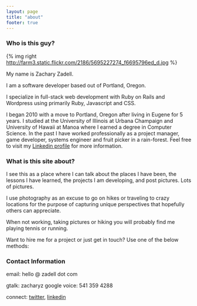 ```yaml
---
layout: page
title: "about"
footer: true
---
```


### Who is this guy?

{% img right http://farm3.static.flickr.com/2186/5695227274_f6695796ed_d.jpg %}

My name is Zachary Zadell.

I am a software developer based out of Portland, Oregon.

I specialize in full-stack web development with Ruby on Rails and Wordpress
using primarily Ruby, Javascript and CSS.

I began 2010 with a move to Portland, Oregon after living in Eugene for 5
years. I studied at the University of Illinois at Urbana Champaign and
University of Hawaii at Manoa where I earned a degree in Computer Science. In
the past I have worked professionally as a project manager, game developer,
systems engineer and fruit picker in a rain-forest. Feel free to visit my
[Linkedin profile](http://www.linkedin.com/in/zacharyz) for more information.

### What is this site about?

I see this as a place where I can talk about the places I have been, the
lessons I have learned, the projects I am developing, and post pictures. Lots
of pictures.

I use photography as an excuse to go on hikes or traveling to crazy locations
for the purpose of capturing unique perspectives that hopefully others can
appreciate.

When not working, taking pictures or hiking you will probably find me playing
tennis or running.

Want to hire me for a project or just get in touch? Use one of the below
methods:

### Contact Information

email: hello @ zadell dot com 

gtalk: zacharyz google voice: 541 359 4288

connect: [twitter](http://twitter.com/zzadell), [linkedin](http://www.linkedin.com/in/zacharyz)
